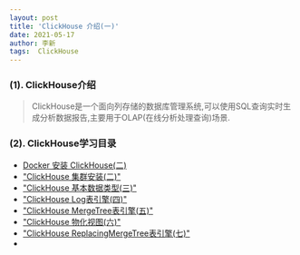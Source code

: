 ```yaml
---
layout: post
title: 'ClickHouse 介绍(一)'
date: 2021-05-17
author: 李新
tags:  ClickHouse
---
```


### (1). ClickHouse介绍
> ClickHouse是一个面向列存储的数据库管理系统,可以使用SQL查询实时生成分析数据报告,主要用于OLAP(在线分析处理查询)场景.  

### (2). ClickHouse学习目录
+ [Docker 安装 ClickHouse(二)](/2021/05/16/ClickHouse-Docker-Install.html)        
+ ["ClickHouse 集群安装(二)"](/2021/05/16/ClickHouse-Cluster.html)     
+ ["ClickHouse 基本数据类型(三)"](/2021/05/16/ClickHouse-DataType.html)          
+ ["ClickHouse Log表引擎(四)"](/2021/05/16/ClickHouse-Engine-Log.html)       
+ ["ClickHouse MergeTree表引擎(五)"](/2021/05/16/ClickHouse-Engine-MergeTree.html)      
+ ["ClickHouse 物化视图(六)"](/2021/05/16/ClickHouse-View.html)     
+ ["ClickHouse ReplacingMergeTree表引擎(七)"](/2021/05/16/ClickHouse-Engine-ReplacingMergeTree.html)   
+ 